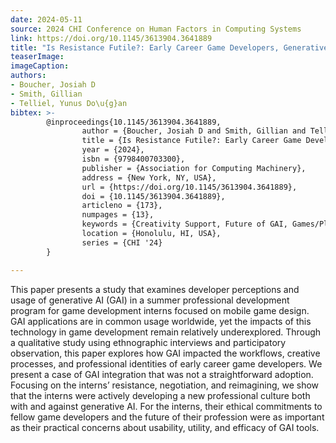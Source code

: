 ```yaml
---
date: 2024-05-11
source: 2024 CHI Conference on Human Factors in Computing Systems
link: https://doi.org/10.1145/3613904.3641889
title: "Is Resistance Futile?: Early Career Game Developers, Generative AI, and Ethical Skepticism"
teaserImage:
imageCaption:
authors: 
- Boucher, Josiah D 
- Smith, Gillian 
- Telliel, Yunus Do\u{g}an
bibtex: >-
        @inproceedings{10.1145/3613904.3641889,
                author = {Boucher, Josiah D and Smith, Gillian and Telliel, Yunus Do\u{g}an},
                title = {Is Resistance Futile?: Early Career Game Developers, Generative AI, and Ethical Skepticism},
                year = {2024},
                isbn = {9798400703300},
                publisher = {Association for Computing Machinery},
                address = {New York, NY, USA},
                url = {https://doi.org/10.1145/3613904.3641889},
                doi = {10.1145/3613904.3641889},
                articleno = {173},
                numpages = {13},
                keywords = {Creativity Support, Future of GAI, Games/Play, Generative AI, Professional Communities, Programming/Development Support, Qualitative Methods},
                location = {Honolulu, HI, USA},
                series = {CHI '24}
        }

---
```


This paper presents a study that examines developer perceptions and usage of generative AI (GAI) in a summer professional development program for game development interns focused on mobile game design. GAI applications are in common usage worldwide, yet the impacts of this technology in game development remain relatively underexplored. Through a qualitative study using ethnographic interviews and participatory observation, this paper explores how GAI impacted the workflows, creative processes, and professional identities of early career game developers. We present a case of GAI integration that was not a straightforward adoption. Focusing on the interns’ resistance, negotiation, and reimagining, we show that the interns were actively developing a new professional culture both with and against generative AI. For the interns, their ethical commitments to fellow game developers and the future of their profession were as important as their practical concerns about usability, utility, and efficacy of GAI tools.